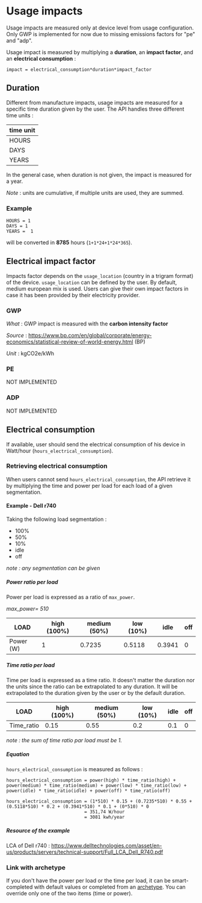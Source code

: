 # Usage impacts

Usage impacts are measured only at device level from usage configuration. Only GWP is implemented for now due to missing emissions factors for "pe" and "adp".

Usage impact is measured by multiplying a **duration**, an **impact factor**, and an **electrical consumption** :

```impact = electrical_consumption*duration*impact_factor```

## Duration

Different from manufacture impacts, usage impacts are measured for a specific time duration given by the user.
The API handles three different time units :

| time unit |
|------     |
| HOURS     |
| DAYS      |
| YEARS     |

In the general case, when duration is not given, the impact is measured for a year.

*Note* : units are cumulative, if multiple units are used, they are summed.

### Example

```
HOURS = 1      
DAYS = 1
YEARS =  1
```

will be converted in **8785** hours (```1+1*24+1*24*365```).

## Electrical impact factor

Impacts factor depends on the ````usage_location```` (country in a trigram format) of the device. ```usage_location``` can be defined by the user. By default, medium european mix is used.
Users can give their own impact factors in case it has been provided by their electricity provider.

### GWP

*What* : GWP impact is measured with the **carbon intensity factor**

*Source* : https://www.bp.com/en/global/corporate/energy-economics/statistical-review-of-world-energy.html (BP)

*Unit* : kgCO2e/kWh

### PE

NOT IMPLEMENTED

### ADP

NOT IMPLEMENTED

## Electrical consumption

If available, user should send the electrical consumption of his device in Watt/hour (```hours_electrical_consumption```).

### Retrieving electrical consumption

When users cannot send ```hours_electrical_consumption```, the API retrieve it by multiplying the time and power per load for each load of a given segmentation.

#### Example - Dell r740

Taking the following load segmentation :

- 100%
- 50%
- 10%
- idle
- off

*note : any segmentation can be given*

##### Power ratio per load

Power per load is expressed as a ratio of ```max_power```.

*max_power= 510*

| LOAD      | high (100%)  | medium (50%)  | low (10%)  | idle   |  off  |
|-----------|--------------|---------------|------------|------  |-------|
| Power (W) |      1       |       0.7235  |  0.5118    | 0.3941 |   0   |

##### Time ratio per load

Time per load is expressed as a time ratio. It doesn't matter the duration nor the units since the ratio can be extrapolated to any duration. It will be extrapolated to the duration given by the user or by the default duration.

| LOAD      | high (100%)  | medium (50%)  | low (10%)  | idle |  off  |
|-----------|--------------|---------------|------------|------|-------|
| Time_ratio |      0.15       |       0.55       |     0.2       |    0.1  |     0   |

*note : the sum of time ratio par load must be 1.*

##### Equation

```hours_electrical_consumption``` is measured as follows :

``` 
hours_electrical_consumption = power(high) * time_ratio(high) + power(medium) * time_ratio(medium) + power(low) * time_ratio(low) + power(idle) * time_ratio(idle) + power(off) * time_ratio(off)
```
```
hours_electrical_consumption = (1*510) * 0.15 + (0.7235*510) * 0.55 + (0.5118*510) * 0.2 + (0.3941*510) * 0.1 + (0*510) * 0
                             = 351,74 W/hour
                             = 3081 kwh/year
```

##### Resource of the example

LCA of Dell r740 : [https://www.delltechnologies.com/asset/en-us/products/servers/technical-support/Full_LCA_Dell_R740.pdf
](https://www.delltechnologies.com/asset/en-us/products/servers/technical-support/Full_LCA_Dell_R740.pdf)

### Link with archetype

If you don't have the power per load or the time per load, it can be smart-completed with default values or completed from an [archetype](archetypes.md).
You can override only one of the two items (time or power).
